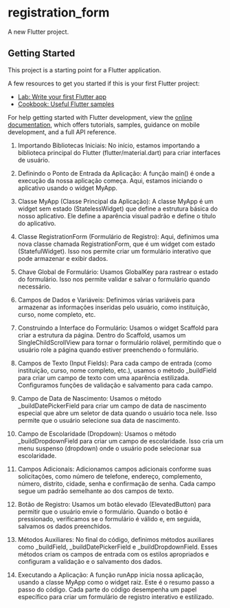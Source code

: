 # registration_form

A new Flutter project.

## Getting Started

This project is a starting point for a Flutter application.

A few resources to get you started if this is your first Flutter project:

- [Lab: Write your first Flutter app](https://docs.flutter.dev/get-started/codelab)
- [Cookbook: Useful Flutter samples](https://docs.flutter.dev/cookbook)

For help getting started with Flutter development, view the
[online documentation](https://docs.flutter.dev/), which offers tutorials,
samples, guidance on mobile development, and a full API reference.


1. Importando Bibliotecas Iniciais:
No início, estamos importando a biblioteca principal do Flutter (flutter/material.dart) para criar interfaces de usuário.

2. Definindo o Ponto de Entrada da Aplicação:
A função main() é onde a execução da nossa aplicação começa. Aqui, estamos iniciando o aplicativo usando o widget MyApp.

3. Classe MyApp (Classe Principal da Aplicação):
A classe MyApp é um widget sem estado (StatelessWidget) que define a estrutura básica do nosso aplicativo. Ele define a aparência visual padrão e define o título do aplicativo.

4. Classe RegistrationForm (Formulário de Registro):
Aqui, definimos uma nova classe chamada RegistrationForm, que é um widget com estado (StatefulWidget). Isso nos permite criar um formulário interativo que pode armazenar e exibir dados.

5. Chave Global de Formulário:
Usamos GlobalKey<FormState> para rastrear o estado do formulário. Isso nos permite validar e salvar o formulário quando necessário.

6. Campos de Dados e Variáveis:
Definimos várias variáveis para armazenar as informações inseridas pelo usuário, como instituição, curso, nome completo, etc.

7. Construindo a Interface do Formulário:
Usamos o widget Scaffold para criar a estrutura da página. Dentro do Scaffold, usamos um SingleChildScrollView para tornar o formulário rolável, permitindo que o usuário role a página quando estiver preenchendo o formulário.

8. Campos de Texto (Input Fields):
Para cada campo de entrada (como instituição, curso, nome completo, etc.), usamos o método _buildField para criar um campo de texto com uma aparência estilizada. Configuramos funções de validação e salvamento para cada campo.

9. Campo de Data de Nascimento:
Usamos o método _buildDatePickerField para criar um campo de data de nascimento especial que abre um seletor de data quando o usuário toca nele. Isso permite que o usuário selecione sua data de nascimento.

10. Campo de Escolaridade (Dropdown):
Usamos o método _buildDropdownField para criar um campo de escolaridade. Isso cria um menu suspenso (dropdown) onde o usuário pode selecionar sua escolaridade.

11. Campos Adicionais:
Adicionamos campos adicionais conforme suas solicitações, como número de telefone, endereço, complemento, número, distrito, cidade, senha e confirmação de senha. Cada campo segue um padrão semelhante ao dos campos de texto.

12. Botão de Registro:
Usamos um botão elevado (ElevatedButton) para permitir que o usuário envie o formulário. Quando o botão é pressionado, verificamos se o formulário é válido e, em seguida, salvamos os dados preenchidos.

13. Métodos Auxiliares:
No final do código, definimos métodos auxiliares como _buildField, _buildDatePickerField e _buildDropdownField. Esses métodos criam os campos de entrada com os estilos apropriados e configuram a validação e o salvamento dos dados.

14. Executando a Aplicação:
A função runApp inicia nossa aplicação, usando a classe MyApp como o widget raiz.
Este é o resumo passo a passo do código. Cada parte do código desempenha um papel específico para criar um formulário de registro interativo e estilizado.
